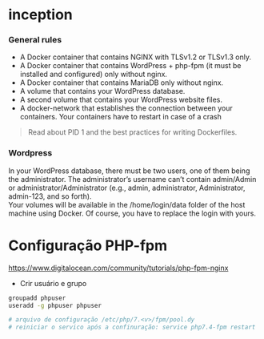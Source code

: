 # inception

### General rules

- A Docker container that contains NGINX with TLSv1.2 or TLSv1.3 only.   
- A Docker container that contains WordPress + php-fpm (it must be installed and configured) only without nginx.   
- A Docker container that contains MariaDB only without nginx.
- A volume that contains your WordPress database.
- A second volume that contains your WordPress website files.
- A docker-network that establishes the connection between your containers.
Your containers have to restart in case of a crash   

> Read about PID 1 and the best practices for writing Dockerfiles.

### Wordpress
In your WordPress database, there must be two users, one of them being the administrator. The administrator’s username can’t contain admin/Admin or administrator/Administrator (e.g., admin, administrator, Administrator, admin-123, and so forth).   
Your volumes will be available in the /home/login/data folder of the host machine using Docker. Of course, you have to replace the login with yours.


# Configuração PHP-fpm
https://www.digitalocean.com/community/tutorials/php-fpm-nginx
- Crir usuário e grupo
```bash
groupadd phpuser
useradd -g phpuser phpuser

# arquivo de configuração /etc/php/7.<v>/fpm/pool.dy
# reiniciar o servico após a confinuração: service php7.4-fpm restart
```